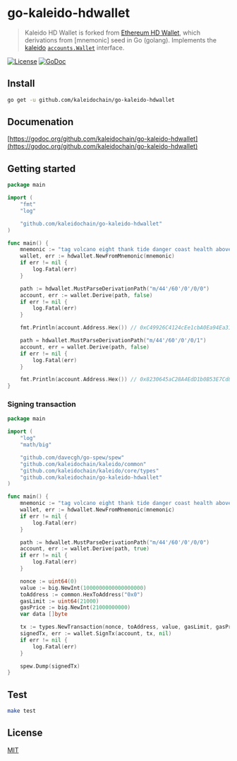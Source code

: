 # go-kaleido-hdwallet

> Kaleido HD Wallet is forked from [Ethereum HD Wallet](https://github.com/miguelmota/go-ethereum-hdwallet), which derivations from [mnemonic] seed in Go (golang). Implements the [kaleido](https://github.com/kaleidochain/kaleido) [`accounts.Wallet`](https://github.com/kaleidochain/kaleido/blob/master/accounts/accounts.go) interface.

[![License](http://img.shields.io/badge/license-MIT-blue.svg)](https://raw.githubusercontent.com/miguelmota/go-ethereum-hdwallet/master/LICENSE) [![GoDoc](https://godoc.org/github.com/kaleidochain/go-kaleido-hdwallet?status.svg)](https://godoc.org/github.com/kaleidochain/go-kaleido-hdwallet)

## Install

```bash
go get -u github.com/kaleidochain/go-kaleido-hdwallet
```

## Documenation

[https://godoc.org/github.com/kaleidochain/go-kaleido-hdwallet](https://godoc.org/github.com/kaleidochain/go-kaleido-hdwallet)

## Getting started

```go
package main

import (
	"fmt"
	"log"

	"github.com/kaleidochain/go-kaleido-hdwallet"
)

func main() {
	mnemonic := "tag volcano eight thank tide danger coast health above argue embrace heavy"
	wallet, err := hdwallet.NewFromMnemonic(mnemonic)
	if err != nil {
		log.Fatal(err)
	}

	path := hdwallet.MustParseDerivationPath("m/44'/60'/0'/0/0")
	account, err := wallet.Derive(path, false)
	if err != nil {
		log.Fatal(err)
	}

	fmt.Println(account.Address.Hex()) // 0xC49926C4124cEe1cbA0Ea94Ea31a6c12318df947

	path = hdwallet.MustParseDerivationPath("m/44'/60'/0'/0/1")
	account, err = wallet.Derive(path, false)
	if err != nil {
		log.Fatal(err)
	}

	fmt.Println(account.Address.Hex()) // 0x8230645aC28A4EdD1b0B53E7Cd8019744E9dD559
}
```

### Signing transaction

```go
package main

import (
	"log"
	"math/big"

	"github.com/davecgh/go-spew/spew"
	"github.com/kaleidochain/kaleido/common"
	"github.com/kaleidochain/kaleido/core/types"
	"github.com/kaleidochain/go-kaleido-hdwallet"
)

func main() {
	mnemonic := "tag volcano eight thank tide danger coast health above argue embrace heavy"
	wallet, err := hdwallet.NewFromMnemonic(mnemonic)
	if err != nil {
		log.Fatal(err)
	}

	path := hdwallet.MustParseDerivationPath("m/44'/60'/0'/0/0")
	account, err := wallet.Derive(path, true)
	if err != nil {
		log.Fatal(err)
	}

	nonce := uint64(0)
	value := big.NewInt(1000000000000000000)
	toAddress := common.HexToAddress("0x0")
	gasLimit := uint64(21000)
	gasPrice := big.NewInt(21000000000)
	var data []byte

	tx := types.NewTransaction(nonce, toAddress, value, gasLimit, gasPrice, data)
	signedTx, err := wallet.SignTx(account, tx, nil)
	if err != nil {
		log.Fatal(err)
	}

	spew.Dump(signedTx)
}
```

## Test

```bash
make test
```

## License

[MIT](LICENSE)
